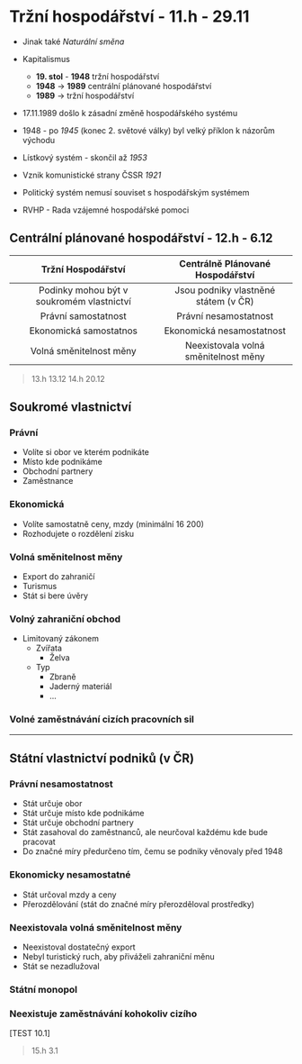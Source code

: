# Tržní hospodářství - 11.h - 29.11

- Jinak také _Naturální směna_
- Kapitalismus

  - **19. stol** - **1948** tržní hospodářství
  - **1948** -> **1989** centrální plánované hospodářství
  - **1989** -> tržní hospodářství

- 17.11.1989 došlo k zásadní změně hospodářského systému
- 1948 - po _1945_ (konec 2. světové války) byl velký příklon k názorům východu
- Lístkový systém - skončil až _1953_
- Vznik komunistické strany ČSSR _1921_
- Politický systém nemusí souviset s hospodářským systémem
- RVHP - Rada vzájemné hospodářské pomoci

## Centrální plánované hospodářství - 12.h - 6.12

|            Tržní Hospodářství             |   Centrálně Plánované Hospodářství   |
| :---------------------------------------: | :----------------------------------: |
| Podinky mohou být v soukromém vlastnictví | Jsou podniky vlastněné státem (v ČR) |
|            Právní samostatnost            |        Právní nesamostatnost         |
|          Ekonomická samostatnos           |      Ekonomická nesamostatnost       |
|          Volná směnitelnost měny          | Neexistovala volná směnitelnost měny |

> 13.h 13.12
> 14.h 20.12

## Soukromé vlastnictví

### Právní

- Volíte si obor ve kterém podnikáte
- Místo kde podnikáme
- Obchodní partnery
- Zaměstnance

### Ekonomická

- Volíte samostatně ceny, mzdy (minimální 16 200)
- Rozhodujete o rozdělení zisku

### Volná směnitelnost měny

- Export do zahraničí
- Turismus
- Stát si bere úvěry

### Volný zahraniční obchod

- Limitovaný zákonem
  - Zvířata
    - Želva
  - Typ
    - Zbraně
    - Jaderný materiál
    - ...

### Volné zaměstnávání cizích pracovních sil

---

## Státní vlastnictví podniků (v ČR)

### Právní nesamostatnost

- Stát určuje obor
- Stát určuje místo kde podnikáme
- Stát určuje obchodní partnery
- Stát zasahoval do zaměstnanců, ale neurčoval každému kde bude pracovat
- Do značné míry předurčeno tím, čemu se podniky věnovaly před 1948

### Ekonomicky nesamostatné

- Stát určoval mzdy a ceny
- Přerozdělování (stát do značné míry přerozděloval prostředky)

### Neexistovala volná směnitelnost měny

- Neexistoval dostatečný export
- Nebyl turistický ruch, aby přiváželi zahraniční měnu
- Stát se nezadlužoval

### Státní monopol

### Neexistuje zaměstnávání kohokoliv cizího

[TEST 10.1]

> 15.h 3.1
